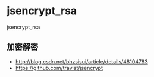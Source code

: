 # jsencrypt_rsa
jsencrypt_rsa

## 加密解密
* http://blog.csdn.net/bhzsisui/article/details/48104783
* https://github.com/travist/jsencrypt